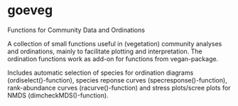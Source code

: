 # goeveg
Functions for Community Data and Ordinations

A collection of small functions useful in (vegetation) community analyses and ordinations, mainly to facilitate plotting and interpretation. The ordination functions work as add-on for functions from vegan-package. 

Includes automatic selection of species for ordination diagrams (ordiselect()-function), species reponse curves (specresponse()-function), rank-abundance curves (racurve()-function) and stress plots/scree plots for NMDS (dimcheckMDS()-function).

